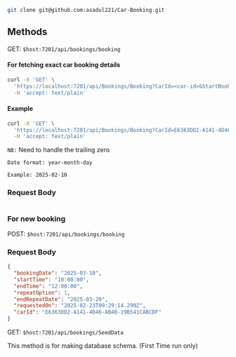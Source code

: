 ```bash
git clone git@github.com:asadul221/Car-Booking.git
```



## Methods

GET: `$host:7201/api/bookings/booking`

#### For fetching exact car booking details 
```bash
curl -X 'GET' \
  'https://localhost:7201/api/Bookings/Booking?CarId=<car-id>&StartBookingDate=<start-date>&EndBookingDate=<end-date>' \
  -H 'accept: text/plain'
```
#### Example
```bash
curl -X 'GET' \
  'https://localhost:7201/api/Bookings/Booking?CarId=E6363DD2-A141-4D46-AB48-19B541CABCDF&StartBookingDate=2025-03-03&EndBookingDate=2025-03-30' \
  -H 'accept: text/plain'
```
`NB:` Need to handle the trailing zero

`Date format: year-month-day`<br/>

`Example: 2025-02-10`


### Request Body
```json

```

### For new booking

POST: `$host:7201/api/bookings/booking`

### Request Body
```json
{
  "bookingDate": "2025-03-10",
  "startTime": "10:00:00",
  "endTime": "12:00:00",
  "repeatOption": 1,
  "endRepeatDate": "2025-03-20",
  "requestedOn": "2025-02-23T09:29:14.290Z",
  "carId": "E6363DD2-A141-4D46-AB48-19B541CABCDF"
}
```

GET: `$host:7201/api/bookings/SeedData`

This method is for making database schema. (First Time run only)
